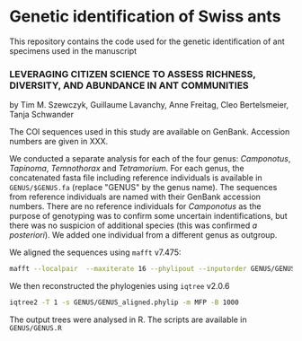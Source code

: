 # Genetic identification of Swiss ants

This repository contains the code used for the genetic identification of ant specimens used in the manuscript

### LEVERAGING CITIZEN SCIENCE TO ASSESS RICHNESS, DIVERSITY, AND ABUNDANCE IN ANT COMMUNITIES
by Tim M. Szewczyk, Guillaume Lavanchy, Anne Freitag, Cleo Bertelsmeier, Tanja Schwander

The COI sequences used in this study are available on GenBank. Accession numbers are given in XXX.

We conducted a separate analysis for each of the four genus: *Camponotus*, *Tapinoma*, *Temnothorax* and *Tetramorium*.
For each genus, the concatenated fasta file including reference individuals is available in `GENUS/$GENUS.fa` (replace "GENUS" by the genus name). The sequences from reference individuals are named with their GenBank accession numbers. There are no reference individuals for *Camponotus* as the purpose of genotyping was to confirm some uncertain indentifications, but there was no suspicion of additional species (this was confirmed *a posteriori*). We added one individual from a different genus as outgroup.

We aligned the sequences using `mafft` v7.475:
```bash
mafft --localpair  --maxiterate 16 --phylipout --inputorder GENUS/GENUS.fa > GENUS/GENUS_aligned.phylip
```

We then reconstructed the phylogenies using `iqtree` v2.0.6

```bash
iqtree2 -T 1 -s GENUS/GENUS_aligned.phylip -m MFP -B 1000
```

The output trees were analysed in R. The scripts are available in `GENUS/GENUS.R`
